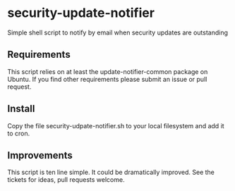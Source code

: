 security-update-notifier
========================

Simple shell script to notify by email when security updates are outstanding

Requirements
-----

This script relies on at least the update-notifier-common package on Ubuntu. If you find other requirements please submit an issue or pull request.

Install
-----

Copy the file security-udpate-notifier.sh to your local filesystem and add it to cron.

Improvements
----

This script is ten line simple. It could be dramatically improved. See the tickets for ideas, pull requests welcome.
